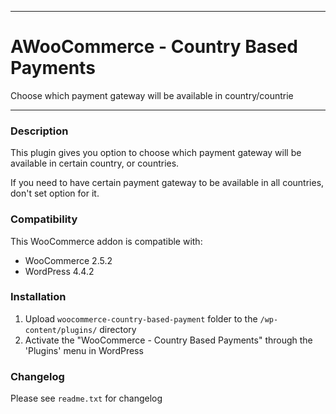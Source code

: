 
-----------------------

# AWooCommerce - Country Based Payments

Choose which payment gateway will be available in country/countrie

-----------------------

### Description

This plugin gives you option to choose which payment gateway will be available in certain country, or countries.

If you need to have certain payment gateway to be available in all countries, don't set option for it.

### Compatibility

This WooCommerce addon is compatible with:
* WooCommerce 2.5.2
* WordPress 4.4.2

### Installation

1. Upload `woocommerce-country-based-payment` folder to the `/wp-content/plugins/` directory
2. Activate the "WooCommerce - Country Based Payments" through the 'Plugins' menu in WordPress

### Changelog
Please see `readme.txt` for changelog
